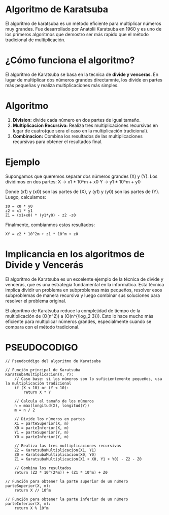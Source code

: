 # Algoritmo de Karatsuba
El algoritmo de karatsuba es un método eficiente para multiplicar números muy grandes. 
Fue desarrollado por Anatolii Karatsuba en 1960 y es uno de los primeros algoritmos que demostro ser más rapido que el método tradicional de multiplicación.

# ¿Cómo funciona el algoritmo?
El algoritmo de Karatsuba se basa en la tecnica de **divide y venceras**. En lugar de multiplicar dos números grandes directamnte, los divide en partes más pequeñas y realiza multiplicaciones más simples.

# Algoritmo
1. **Division:** divide cada número en dos partes de igual tamaño.
2. **Multiplicacion Recursiva:** Realiza tres multiplicaciones recursivas en lugar de cuatro(que sera el caso en la multiplicación tradicional).
3. **Combinacion:** Combina los resultados de las multiplicaciones recursivas para obtener el resultados final.
# Ejemplo 
Supongamos que queremos separar dos números grandes (X) y (Y). Los dividimos en dos partes:
X -> x1 * 10^m + x0
Y -> y1 * 10^m + y0

Donde (x1) y (x0) son las partes de (X), y (y1) y (y0) son las partes de (Y). Luego, calculamos:
```
z0 = x0 * y0
z2 = x1 * y1
Z1 = (x1+x0) * (y1*y0) - z2 -z0
```
Finalmente, combianmos estos resultados:

```
XY = z2 * 10^2m + z1 * 10^m + z0
```

# Implicancia en los algoritmos de Divide y Vencerás
El algoritmo de Karatsuba es un excelente ejemplo de la técnica de divide y vencerás, que es una estrategia fundamental en la informática. Esta técnica implica dividir un problema en subproblemas más pequeños, resolver esos subproblemas de manera recursiva y luego combinar sus soluciones para resolver el problema original.

El algoritmo de Karatsuba reduce la complejidad de tiempo de la multiplicación de (O(n^2)) a (O(n^{\log_2 3})). Esto lo hace mucho más eficiente para multiplicar números grandes, especialmente cuando se compara con el método tradicional.

# PSEUDOCODIGO
```
// Pseudocódigo del algoritmo de Karatsuba

// Función principal de Karatsuba
KaratsubaMultiplicacion(X, Y):
    // Caso base: si los números son lo suficientemente pequeños, usa la multiplicación tradicional
    if (X < 10) or (Y < 10):
        return X * Y

    // Calcula el tamaño de los números
    n = max(longitud(X), longitud(Y))
    m = n / 2

    // Divide los números en partes
    X1 = parteSuperior(X, m)
    X0 = parteInferior(X, m)
    Y1 = parteSuperior(Y, m)
    Y0 = parteInferior(Y, m)

    // Realiza las tres multiplicaciones recursivas
    Z2 = KaratsubaMultiplicacion(X1, Y1)
    Z0 = KaratsubaMultiplicacion(X0, Y0)
    Z1 = KaratsubaMultiplicacion(X1 + X0, Y1 + Y0) - Z2 - Z0

    // Combina los resultados
    return (Z2 * 10^(2*m)) + (Z1 * 10^m) + Z0

// Función para obtener la parte superior de un número
parteSuperior(X, m):
    return X // 10^m

// Función para obtener la parte inferior de un número
parteInferior(X, m):
    return X % 10^m
```
